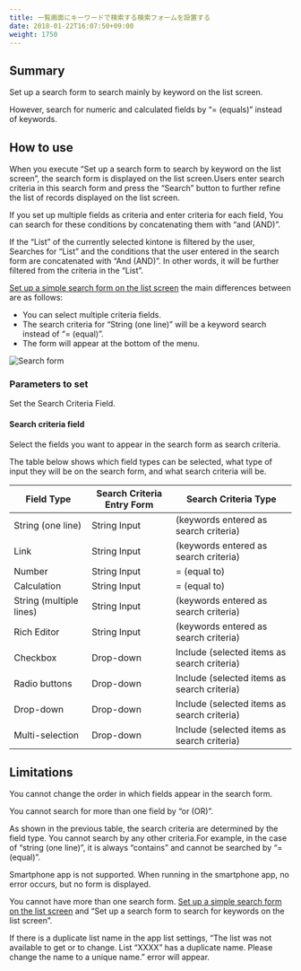 ```yaml
---
title: 一覧画面にキーワードで検索する検索フォームを設置する
date: 2018-01-22T16:07:50+09:00
weight: 1750
---
```

## Summary

Set up a search form to search mainly by keyword on the list screen.

However, search for numeric and calculated fields by “= (equals)” instead of keywords.

## How to use

When you execute “Set up a search form to search by keyword on the list screen”, the search form is displayed on the list screen.Users enter search criteria in this search form and press the “Search” button to further refine the list of records displayed on the list screen.

If you set up multiple fields as criteria and enter criteria for each field, You can search for these conditions by concatenating them with “and (AND)”.

If the “List” of the currently selected kintone is filtered by the user, Searches for “List” and the conditions that the user entered in the search form are concatenated with “And (AND)”. In other words, it will be further filtered from the criteria in the “List”.

[Set up a simple search form on the list screen](../create_search_form_eq) the main differences between are as follows:

-	You can select multiple criteria fields.
-	The search criteria for “String (one line)” will be a keyword search instead of “= (equal)”.
-	The form will appear at the bottom of the menu.

![Search form](/images/ja/actions/other_ui/create_search_form/1.png)

### Parameters to set

Set the Search Criteria Field.

#### Search criteria field

Select the fields you want to appear in the search form as search criteria.

The table below shows which field types can be selected, what type of input they will be on the search form, and what search criteria will be.

| Field Type              | Search Criteria Entry Form | Search Criteria Type                        |
|-------------------------|----------------------------|---------------------------------------------|
| String (one line)       | String Input               | (keywords entered as search criteria)       |
| Link                    | String Input               | (keywords entered as search criteria)       |
| Number                  | String Input               | = (equal to)                                |
| Calculation             | String Input               | = (equal to)                                |
| String (multiple lines) | String Input               | (keywords entered as search criteria)       |
| Rich Editor             | String Input               | (keywords entered as search criteria)       |
| Checkbox                | Drop-down                  | Include (selected items as search criteria) |
| Radio buttons           | Drop-down                  | Include (selected items as search criteria) |
| Drop-down               | Drop-down                  | Include (selected items as search criteria) |
| Multi-selection         | Drop-down                  | Include (selected items as search criteria) |

## Limitations

You cannot change the order in which fields appear in the search form.

You cannot search for more than one field by “or (OR)”.

As shown in the previous table, the search criteria are determined by the field type. You cannot search by any other criteria.For example, in the case of “string (one line)”, it is always “contains” and cannot be searched by “= (equal)”.

Smartphone app is not supported. When running in the smartphone app, no error occurs, but no form is displayed.

You cannot have more than one search form. [Set up a simple search form on the list screen](../create_search_form_eq) and “Set up a search form to search for keywords on the list screen”.

If there is a duplicate list name in the app list settings, “The list was not available to get or to change. List “XXXX” has a duplicate name. Please change the name to a unique name.” error will appear.
